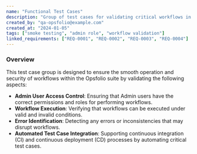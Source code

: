 ```yaml
---
name: "Functional Test Cases"
description: "Group of test cases for validating critical workflows in the Opsfolio suite, with a focus on smoke testing and Admin user access control."
created_by: "qa-opsfolio@example.com"
created_at: "2024-01-05"
tags: ["smoke testing", "admin role", "workflow validation"]
linked_requirements: ["REQ-0001", "REQ-0002", "REQ-0003", "REQ-0004"]
---
```


### Overview
This test case group is designed to ensure the smooth operation and security of workflows within the Opsfolio suite by validating the following aspects:
- **Admin User Access Control**: Ensuring that Admin users have the correct permissions and roles for performing workflows.
- **Workflow Execution**: Verifying that workflows can be executed under valid and invalid conditions.
- **Error Identification**: Detecting any errors or inconsistencies that may disrupt workflows.
- **Automated Test Case Integration**: Supporting continuous integration (CI) and continuous deployment (CD) processes by automating critical test cases.